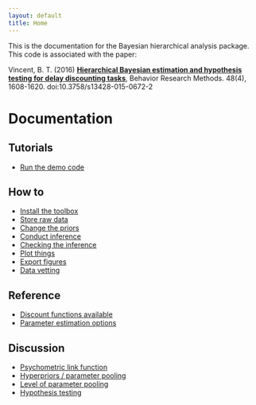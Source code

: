 ```yaml
---
layout: default
title: Home
---
```


This is the documentation for the Bayesian hierarchical analysis package. This code is associated with the paper:

Vincent, B. T. (2016) **[Hierarchical Bayesian estimation and hypothesis testing for delay discounting tasks](http://link.springer.com/article/10.3758%2Fs13428-015-0672-2)**, Behavior Research Methods. 48(4), 1608-1620. doi:10.3758/s13428-015-0672-2

# Documentation

## Tutorials
- [Run the demo code](tutorial/run_demo_code)

## How to
- [Install the toolbox](howto/install.md)
- [Store raw data](howto/store_raw_data.md)
- [Change the priors](howto/change_priors.md)
- [Conduct inference](howto/conduct_inference.md)
- [Checking the inference](howto/check_inference.md)
- [Plot things](howto/plot_things.md)
- [Export figures](howto/export_figures.md)
- [Data vetting](howto/data_vetting.md)

## Reference
- [Discount functions available](ref/discount_functions.md)
- [Parameter estimation options](ref/param_estimation_options.md)

## Discussion
- [Psychometric link function](discussion/psychometric_link_function.md)
- [Hyperpriors / parameter pooling](discussion/hyperpriors.md)
- [Level of parameter pooling](discussion/level_of_pooling.md)
- [Hypothesis testing](discussion/hypothesis_testing.md)
